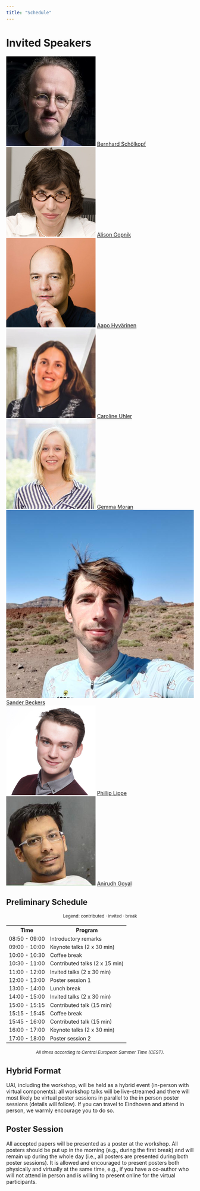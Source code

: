 ```yaml
---
title: "Schedule"
---
```


# Invited Speakers

<div class="list-of-people">
    <div class="person">
        <td><img src="/bernhard.jpg"></td>
        <td><a href="https://is.mpg.de/~bs">Bernhard Schölkopf</a></td>
    </div>
    <div class="person">
        <td><img src="/alison.jpg"></td>
        <td><a href="http://alisongopnik.com/">Alison Gopnik</a></td>
    </div>
    <div class="person">
        <td><img src="/aapo.jpg"></td>
        <td><a href="https://www.cs.helsinki.fi/u/ahyvarin/">Aapo Hyvärinen</a></td>
    </div>
    <div class="person">
        <td><img src="/caroline.jpg"></td>
        <td><a href="https://www.carolineuhler.com/">Caroline Uhler</a></td>
    </div>
    <div class="person">
        <td><img src="/gemma.jpg"></td>
        <td><a href="https://www.gemma-moran.com/">Gemma Moran</a></td>
    </div>
    <div class="person">
        <td><img src="/sander.jpg"></td>
        <td><a href="https://sanderbeckers.github.io/website/about/">Sander Beckers</a></td>
    </div>
    <div class="person">
        <td><img src="/philip.jpg"></td>
        <td><a href="https://phlippe.github.io/">Phillip Lippe</a></td>
    </div>
    <div class="person">
        <td><img src="/anirudh.jpg"></td>
        <td><a href="https://anirudh9119.github.io/">Anirudh Goyal</a></td>
    </div>
</div>


## Preliminary Schedule

<div style="width: 100%; font-size: smaller; text-align: center; margin-bottom: 18px; margin-top: 18px;">
    Legend:
    <span class="contributed">contributed</span> · 
    <span class="invited">invited</span> · 
    <span class="break">break</span>
</div>

<table class="schedule">
    <tr>
        <th>Time</th>
        <th>Program</th>
    </tr>
    <tr>
        <td>08:50 - 09:00</td>
        <td>Introductory remarks</td>
    </tr>
    <tr class="invited">
        <td>09:00 - 10:00</td>
        <td>Keynote talks (2 x 30 min)</tD>
    </tr>
    <tr class="break">
        <td>10:00 - 10:30</td>
        <td>Coffee break</td>
    </tr>
    <tr class="contributed">
        <td>10:30 - 11:00</td>
        <td>Contributed talks (2 x 15 min)</td>
    </tr>
    <tr class="invited">
        <td>11:00 - 12:00</td>
        <td>Invited talks (2 x 30 min)</td>
    </tr>
    <tr class="contributed">
        <td>12:00 - 13:00</td>
        <td>Poster session 1</td>
    </tr>
    <tr class="break">
        <td>13:00 - 14:00</td>
        <td>Lunch break</td>
    </tr>
    <tr class="invited">
        <td>14:00 - 15:00</td>
        <td>Invited talks (2 x 30 min)</td>
    </tr>
    <tr class="contributed">
        <td>15:00 - 15:15</td>
        <td>Contributed talk (15 min)</td>
    </tr>
    <tr class="break">
        <td>15:15 - 15:45</td>
        <td>Coffee break</td>
    </tr>
    <tr class="contributed">
        <td>15:45 - 16:00</td>
        <td>Contributed talk (15 min)</td>
    </tr>
    <tr class="invited">
        <td>16:00 - 17:00</td>
        <td>Keynote talks (2 x 30 min)</td>
    </tr>
    <tr class="contributed">
        <td>17:00 - 18:00</td>
        <td>Poster session 2</td>
    </tr>
</table>

<div style="width: 100%; font-size: smaller; text-align: center; margin-top: 18px;">
    <em>All times according to Central European Summer Time (CEST).</em>
</div>

## Hybrid Format 

UAI, including the workshop, will be held as a hybrid event (in-person with virtual components): all workshop talks will be live-streamed and there will most likely be virtual poster sessions in parallel to the in person poster sessions (details will follow). If you can travel to Eindhoven and attend in person, we warmly encourage you to do so.

## Poster Session 

All accepted papers will be presented as a poster at the workshop. All posters should be put up in the morning (e.g., during the first break) and will remain up during the whole day (i.e., all posters are presented during both poster sessions). It is allowed and encouraged to present posters both physically and virtually at the same time, e.g., if you have a co-author who will not attend in person and is willing to present online for the virtual participants.
